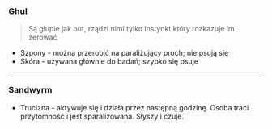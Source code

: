 ### Ghul

> Są głupie jak but, rządzi nimi tylko instynkt który rozkazuje im żerować

- Szpony - można przerobić na paraliżujący proch; nie psują się
- Skóra - używana głównie do badań; szybko się psuje


---
### Sandwyrm

- Trucizna - aktywuje się i działa przez następną godzinę. Osoba traci przytomność i jest sparaliżowana. Słyszy i czuje.